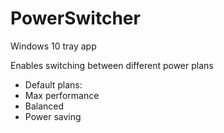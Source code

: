 # PowerSwitcher

Windows 10 tray app

Enables switching between different power plans
- Default plans:
- Max performance
- Balanced
- Power saving
